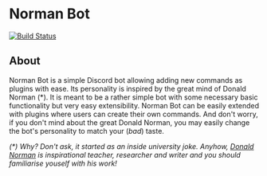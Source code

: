 # Norman Bot

[![Build Status](https://david-dm.org/ronijaakkola/Normanbot.svg)](https://david-dm.org/ronijaakkola/Normanbot)

## About
Norman Bot is a simple Discord bot allowing adding new commands as plugins with ease. Its personality is inspired by the great mind of Donald Norman (*). It is meant to be a rather simple bot with some necessary basic functionality but very easy extensibility. Norman Bot can be easily extended with plugins where users can create their own commands. And don't worry, if you don't mind about the great Donald Norman, you may easily change the bot's personality to match your (_bad_) taste.

_(*) Why? Don't ask, it started as an inside university joke. Anyhow, [Donald Norman](https://en.wikipedia.org/wiki/Don_Norman) is inspirational teacher, researcher and writer and you should familiarise youself with his work!_
